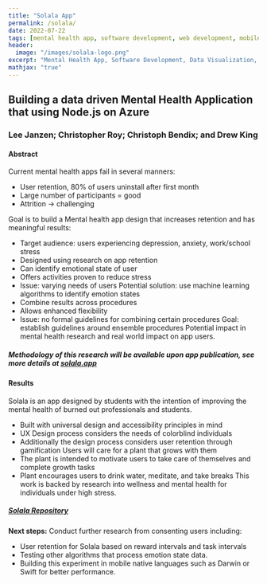 ```yaml
---
title: "Solala App"
permalink: /solala/
date: 2022-07-22
tags: [mental health app, software development, web development, mobile development]
header:
  image: "/images/solala-logo.png"
excerpt: "Mental Health App, Software Development, Data Visualization, Web Development, Mobile Development"
mathjax: "true"
---
```


## Building a data driven Mental Health Application that using Node.js on Azure

### Lee Janzen; Christopher Roy; Christoph Bendix; and Drew King

#### Abstract

Current mental health apps fail in several manners:

* User retention, 80% of users uninstall after first month
* Large number of participants = good
* Attrition -> challenging

Goal is to build a Mental health app design that increases retention and has meaningful results:

* Target audience: users experiencing depression, anxiety, work/school stress
* Designed using research on app retention
* Can identify emotional state of user
* Offers activities proven to reduce stress
* Issue: varying needs of users
Potential solution: use machine learning algorithms to identify emotion states
* Combine results across procedures
* Allows enhanced flexibility
* Issue: no formal guidelines for combining certain procedures
Goal: establish guidelines around ensemble procedures
Potential impact in mental health research and real world impact on app users.

##### Methodology of this research will be available upon app publication, see more details at [solala.app](https://solala.app/)

#### Results

Solala is an app designed by students with the intention of improving the mental health of burned out professionals and students.

* Built with universal design and accessibility principles in mind
* UX Design process considers the needs of colorblind individuals
* Additionally the design process considers user retention through gamification
Users will care for a plant that grows with them
* The plant is intended to motivate users to take care of themselves and complete growth tasks
* Plant encourages users to drink water, meditate, and take breaks
This work is backed by research into wellness and mental health for individuals under high stress.

##### [Solala Repository](https://github.com/Solala-App/Solala)

**Next steps:**
Conduct further research from consenting users including:

* User retention for Solala based on reward intervals and task intervals
* Testing other algorithms that process emotion state data.
* Building this experiment in mobile native languages such as
Darwin or Swift for better performance.
